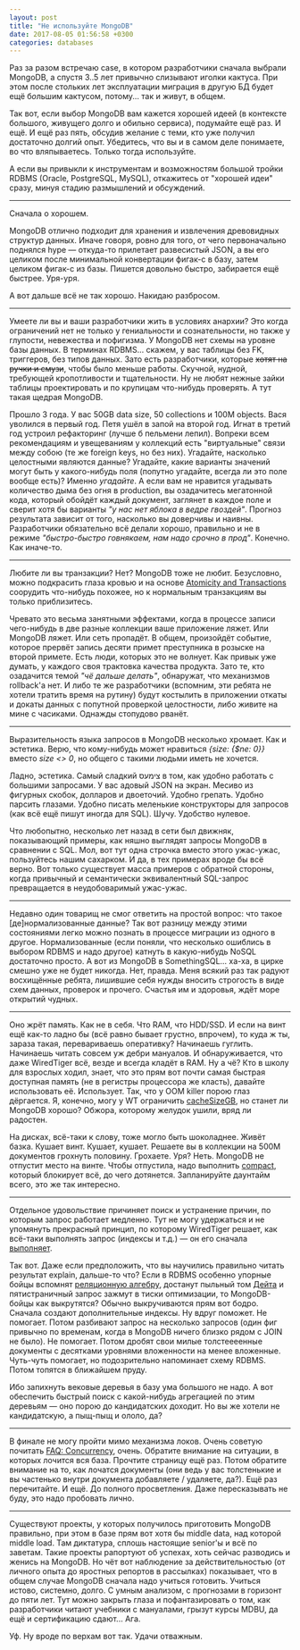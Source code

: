 ```yaml
---
layout: post
title: "Не используйте MongoDB"
date: 2017-08-05 01:56:58 +0300
categories: databases
---
```

Раз за разом встречаю case, в котором разработчики сначала выбрали MongoDB, а спустя 3..5 лет привычно слизывают иголки кактуса. При этом после стольких лет эксплуатации миграция в другую БД будет ещё б*о*льшим кактусом, потому... так и живут, в общем.

Так вот, если выбор MongoDB вам кажется хорошей идеей (в контексте большого, живущего долго и обильно сервиса), подумайте ещё раз. И ещё. И ещё раз пять, обсудив желание с теми, кто уже получил достаточно долгий опыт. Убедитесь, что вы и в самом деле понимаете, во что вляпываетесь. Только тогда используйте.

А если вы привыкли к инструментам и возможностям большой тройки RDBMS (Oracle, PostgreSQL, MySQL), откажитесь от "хорошей идеи" сразу, минуя стадию размышлений и обсуждений.

---

Сначала о хорошем.

MongoDB отлично подходит для хранения и извлечения древовидных структур данных. Иначе говоря, ровно для того, от чего первоначально поднялся hype — откуда-то прилетает развесистый JSON, а вы его целиком после минимальной конвертации фигак-с в базу, затем целиком фигак-с из базы. Пишется довольно быстро, забирается ещё быстрее. Уря-уря.

А вот дальше всё не так хорошо. Накидаю разбросом.

---

Умеете ли вы и ваши разработчики жить в условиях анархии? Это когда ограничений нет не только у гениальности и сознательности, но также у глупости, невежества и пофигизма. У MongoDB нет схемы на уровне базы данных. В терминах RDBMS... скажем, у вас таблицы без FK, триггеров, без типов данных. Зато есть разработчики, которые ~~хотят на ручки и смузи~~, чтобы было меньше работы. Скучной, нудной, требующей кропотливости и тщательности. Ну не любят нежные зайки таблицы проектировать и по крупицам что-нибудь проверять. А тут такая щедрая MongoDB.

Прошло 3 года. У вас 50GB data size, 50 collections и 100M objects. Вася уволился в первый год. Петя ушёл в запой на второй год. Игнат в третий год устроил рефакторинг (лучше б пельмени лепил). Вопреки всем рекомендациям и увещеваниям у коллекций есть "виртуальные" связи между собою (те же foreign keys, но без них). Угадайте, насколько целостными являются данные? Угадайте, какие варианты значений могут быть у какого-нибудь поля (попутно угадайте, всегда ли это поле вообще есть)? Именно *угадайте*. А если вам не нравится угадывать количество дыма без огня в production, вы озадачитесь мегатонной кода, который обойдёт каждый документ, заглянет в каждое поле и сверит хотя бы варианты *"у нас нет яблока в ведре гвоздей"*. Прогноз результата зависит от того, насколько вы доверчивы и наивны. Разработчики обязательно всё делали хорошо, правильно и не в режиме *"быстро-быстро говнякаем, нам надо срочно в прод"*. Конечно. Как иначе-то.

---

Любите ли вы транзакции? Нет? MongoDB тоже не любит. Безусловно, можно подкрасить глаза кровью и на основе [Atomicity and Transactions](https://docs.mongodb.com/manual/core/write-operations-atomicity/) соорудить что-нибудь похожее, но к нормальным транзакциям вы только приблизитесь.

Чревато это весьма занятными эффектами, когда в процессе записи чего-нибудь в две разные коллекции ваше приложение ляжет. Или MongoDB ляжет. Или сеть пропадёт. В общем, произойдёт событие, которое прервёт запись десяти примет преступника в розыске на второй примете. Есть люди, которых это не волнует. Как привык уже думать, у каждого своя трактовка качества продукта. Зато те, кто озадачится темой *"чё дальше делать"*, обнаружат, что механизмов rollback'а нет. И либо те же разработчики (вспомним, эти ребята не хотели тратить время на рутину) будут костылить в приложении откаты и докаты данных с попутной проверкой целостности, либо живите на мине с часиками. Однажды стопудово рванёт.

---

Выразительность языка запросов в MongoDB несколько хромает. Как и эстетика. Верю, что кому-нибудь может нравиться *{size: {$ne: 0}}* вместо *size <> 0*, но общего с такими людьми иметь не хочется.

Ладно, эстетика. Самый сладкий צימעס в том, как удобно работать с большими запросами. У вас адовый JSON на экран. Месиво из фигурных скобок, долларов и двоеточий. Удобно грепать. Удобно парсить глазами. Удобно писать меленькие конструкторы для запросов (как всё ещё пишут иногда для SQL). Шучу. Удобство нулевое.

Что любопытно, несколько лет назад в сети был движняк, показывающий примеры, как няшно выглядят запросы MongoDB в сравнении с SQL. Мол, вот тут одна строчка вместо этого ужас-ужас, пользуйтесь нашим сахарком. И да, в тех примерах вроде бы всё верно. Вот только существует масса примеров с обратной стороны, когда привычный и семантически эквивалентный SQL-запрос превращается в неудобоваримый ужас-ужас.

---

Недавно один товарищ не смог ответить на простой вопрос: что такое [де]нормализованные данные? Так вот разницу между этими состояниями легко можно познать в процессе миграции из одного в другое. Нормализованные (если поняли, что несколько ошиблись в выбором RDBMS и надо другое) катнуть в какую-нибудь NoSQL достаточно просто. А вот из MongoDB в SomethingSQL... ха-ха, в цирке смешно уже не будет никогда. Нет, правда. Меня всякий раз так радуют восхищённые ребята, лишившие себя нужды вносить строгость в виде схем данных, проверок и прочего. Счастья им и здоровья, ждёт море открытий чудных.

---

Оно жрёт память. Как не в себя. Что RAM, что HDD/SSD. И если на винт ещё как-то ладно бы (всё равно бывает грустно, впрочем), то куда ж ты, зараза такая, перевариваешь оперативку? Начинаешь гуглить. Начинаешь читать совсем уж дебри мануалов. И обнаруживается, что даже WiredTiger всё, везде и всегда кладёт в RAM. Ну а чё? Кто в школу для взрослых ходил, знает, что это прям вот почти самая быстрая доступная память (не в регистры процессора же класть), давайте использовать её. Использует. Так, что у OOM killer порою глаз дёргается. Я, конечно, могу у WT ограничить [cacheSizeGB](https://docs.mongodb.com/manual/reference/configuration-options/#storage.wiredTiger.engineConfig.cacheSizeGB), но станет ли MongoDB хорошо? Обжора, которому желудок ушили, вряд ли радостен.

На дисках, всё-таки к слову, тоже могло быть шоколаднее. Живёт базка. Кушает винт. Кушает, кушает. Решаете вы в коллекции на 500M документов грохнуть половину. Грохаете. Уря? Неть. MongoDB не отпустит место на винте. Чтобы отпустила, надо выполнить [compact](https://docs.mongodb.com/manual/reference/command/compact/), который блокирует всё, до чего дотянется. Запланируйте даунтайм всего, это же так интересно.

---

Отдельное удовольствие причиняет поиск и устранение причин, по которым запрос работает медленно. Тут не могу удержаться и не упомянуть прекрасный принцип, по которому WiredTiger решает, как всё-таки выполнять запрос (индексы и т.д.) — он его сначала [выполняет](https://docs.mongodb.com/manual/core/query-plans/).

Так вот. Даже если предположить, что вы научились правильно читать результат explain, дальше-то что? Если в RDBMS особенно упорные бойцы вспомнят [реляционную алгебру](https://ru.wikipedia.org/wiki/Реляционная_алгебра), достанут пыльный том [Дейта](https://ru.wikipedia.org/wiki/Дейт,_Кристофер) и пятистраничный запрос зажмут в тиски оптимизации, то MongoDB-бойцы как выкрутятся? Обычно выкручиваются прям вот бодро. Сначала создают дополнительные индексы. Ну вдруг поможет. Не помогает. Потом разбивают запрос на несколько запросов (один фиг привычно по временам, когда в MongoDB ничего близко рядом с JOIN не было). Не помогает. Потом дробят свои милые толстеееенные документы с десятками уровнями вложенности на менее вложенные. Чуть-чуть помогает, но подозрительно напоминает схему RDBMS. Потом топятся в ближайшем пруду.

Ибо запихнуть вековые деревья в базу ума большого не надо. А вот обеспечить быстрый поиск с какой-нибудь агрегацией по этим деревьям — оно порою до кандидатских доходит. Но вы же хотели не кандидатскую, а пыщ-пыщ и ололо, да?

---

В финале не могу пройти мимо механизма локов. Очень советую почитать [FAQ: Concurrency](https://docs.mongodb.com/manual/faq/concurrency/), очень. Обратите внимание на ситуации, в которых лочится вся база. Прочтите страницу ещё раз. Потом обратите внимание на то, как лочатся документы (они ведь у вас толстенькие и вы частенько внутри документа добавляете / удаляете, да?). Ещё раз перечитайте. И ещё. До полного просветления. Даже пересказывать не буду, это надо пробовать лично.

---

Существуют проекты, у которых получилось приготовить MongoDB правильно, при этом в базе прям вот хотя бы middle data, над которой middle load. Там диктатура, сплошь настоящие senior'ы и всё по заветам. Такие проекты рапортуют об успехах, хоть сейчас разводись и женись на MongoDB. Но чёт вот наблюдение за действительностью (от личного опыта до яростных репортов в рассылках) показывает, что в общем случае MongoDB сначала надо учиться готовить. Учиться истово, системно, долго. С умным анализом, с прогнозами в горизонт до пяти лет. Тут можно закрыть глаза и пофантазировать о том, как разработчики читают учебники с мануалами, грызут курсы MDBU, да ещё и сертификацию сдают... Ага.

Уф. Ну вроде по верхам вот так. Удачи отважным.
